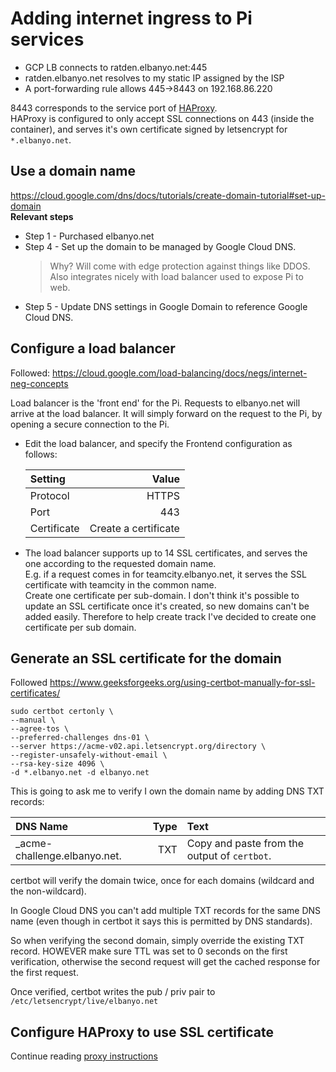 # Adding internet ingress to Pi services
- GCP LB connects to ratden.elbanyo.net:445
- ratden.elbanyo.net resolves to my static IP assigned by the ISP
- A port-forwarding rule allows 445->8443 on 192.168.86.220

8443 corresponds to the service port of [HAProxy](k3s/haproxy/PROXY.md). <br />
HAProxy is configured to only accept SSL connections on 443 (inside the container), and serves it's own certificate signed by letsencrypt for `*.elbanyo.net`.


## Use a domain name
https://cloud.google.com/dns/docs/tutorials/create-domain-tutorial#set-up-domain \
__Relevant steps__
- Step 1 - Purchased elbanyo.net
- Step 4 - Set up the domain to be managed by Google Cloud DNS. 
  > Why? Will come with edge protection against things like DDOS. Also integrates nicely with load balancer used to expose Pi to web. 
- Step 5 - Update DNS settings in Google Domain to reference Google Cloud DNS.

## Configure a load balancer
Followed: https://cloud.google.com/load-balancing/docs/negs/internet-neg-concepts

Load balancer is the 'front end' for the Pi. Requests to elbanyo.net will 
arrive at the load balancer. It will simply forward on the request to the Pi, by opening a
secure connection to the Pi. 

- Edit the load balancer, and specify the Frontend configuration as follows:
  
  | __Setting__ |  __Value__  |
  |:-----|--------:|
  | Protocol | HTTPS |
  | Port | 443 |
  | Certificate | Create a certificate |

- The load balancer supports up to 14 SSL certificates, and serves the one according to the requested domain name.<br /> 
E.g. if a request comes in for teamcity.elbanyo.net, it serves the SSL certificate with teamcity
in the common name.<br />
Create one certificate per sub-domain. I don't think it's possible to update an SSL certificate once it's created, 
  so new domains can't be added easily. Therefore to help create track I've decided to create one certificate per sub domain.
  
## Generate an SSL certificate for the domain
Followed https://www.geeksforgeeks.org/using-certbot-manually-for-ssl-certificates/
```
sudo certbot certonly \
--manual \
--agree-tos \
--preferred-challenges dns-01 \
--server https://acme-v02.api.letsencrypt.org/directory \
--register-unsafely-without-email \
--rsa-key-size 4096 \
-d *.elbanyo.net -d elbanyo.net 
```

This is going to ask me to verify I own the domain name by adding DNS TXT records:

| DNS Name |  Type  | Text |
|:-----|--------:|:------|
|  _acme-challenge.elbanyo.net. | TXT | Copy and paste from the output of `certbot`. |

certbot will verify the domain twice, once for each domains (wildcard and the non-wildcard). 

In Google Cloud DNS you can't add multiple TXT records for the same DNS name 
(even though in certbot it says this is permitted by DNS standards). 

So when verifying the second domain, simply override the existing TXT record. 
HOWEVER make sure TTL was set to 0 seconds on the first verification, otherwise the 
second request will get the cached response for the first request.

Once verified, certbot writes the pub / priv pair to `/etc/letsencrypt/live/elbanyo.net`

## Configure HAProxy to use SSL certificate
Continue reading [proxy instructions](k3s/haproxy/PROXY.md)

